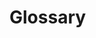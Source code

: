 <script>
fetch("glossary.json")
    .then(response => response.json())
    .then(data => {
        console.log(data.glossary.con.conTerm)
        document.querySelector("#conTerm").innerText = data.glossary.con.conTerm});
        console.log(data.glossary.con.conDef)
        document.querySelector("#conDef").innerText = data.glossary.con.conDef});
    .then(data => {
        console.log(data.glossary.pro.proTerm)
        document.querySelector("#proTerm").innerText = data.glossary.pro.proTerm});
        console.log(data.glossary.pro.proDef)
        document.querySelector("#proDef").innerText = data.glossary.pro.proDef});
        console.log(data.glossary.pro.html)
        document.querySelector("#proHTML").innerText = data.glossary.pro.proHTML});
    // ...
</script>


<!--            Help! -->
<script>
let proDef = data.glossary.pro.proDef
let proHTML = data.glossary.pro.proHTML
let proConcat = proDef.concat(" ", proHTML);
document.getElementById("pro").innerHTML = proConcat;
</script>

# Glossary

<html>
<dl>
  <dt id="conterm"></dt>
  <dd id="conDef"></dd>
  <br>
  <dt id="proTerm"></dt>
  <dd id="pro"></dd>         <!-- ???? -->
</dl>


</html>